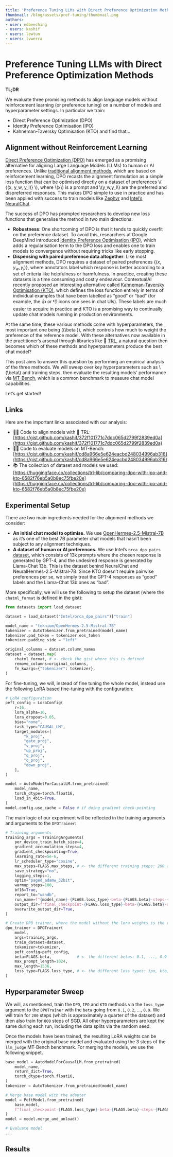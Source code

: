 ```yaml
---
title: 'Preference Tuning LLMs with Direct Preference Optimization Methods'
thumbnail: /blog/assets/pref-tuning/thumbnail.png
authors:
- user: edbeeching
- users: kashif
- users: lewtun
- users: lvwerra
---
```


# Preference Tuning LLMs with Direct Preference Optimization Methods

**TL;DR**

We evaluate three promising methods to align language models without reinforcement learning (or preference tuning) on a number of models and hyperparameter settings. In particular we train:
*  Direct Preference Optimization (DPO)
* Identity Preference Optimisation (IPO)
* Kahneman-Taversky Optimisation (KTO) 
and find that...

## Alignment without Reinforcement Learning 

[Direct Preference Optimization (DPO)](https://huggingface.co/papers/2305.18290) has emerged as a promising alternative for aligning Large Language Models (LLMs) to human or AI preferences. Unlike [traditional alignment methods](https://www.notion.so/Aligning-LLMs-with-Direct-Preference-Optimization-Methods-517ba7f77356497ab0a5a91394898a3c?pvs=21), which are based on reinforcement learning, DPO recasts the alignment formulation as a simple loss function that can be optimised directly on a dataset of preferences \\( \{(x, y_w, y_l)\} \\), where \\(x\\) is a prompt and \\(y_w,y_l\\) are the preferred and dispreferred responses. This makes DPO simple to use in practice and has been applied with success to train models like [Zephyr](https://huggingface.co/HuggingFaceH4/zephyr-7b-beta) and [Intel’s NeuralChat](https://huggingface.co/Intel/neural-chat-7b-v3-3).

The success of DPO has prompted researchers to develop new loss functions that generalise the method in two main directions:
* **Robustness**: One shortcoming of DPO is that it tends to quickly overfit on the preference dataset. To avoid this, researchers at Google DeepMind introduced [Identity Preference Optimisation (IPO)](https://huggingface.co/papers/2310.12036), which adds a regularisation term to the DPO loss and enables one to train models to convergence without requiring tricks like early stopping.
* **Dispensing with paired preference data altogether**: Like most alignment methods, DPO requires a dataset of paired preferences $\{(x, y_w, y_l)\}$, where annotators label which response is better according to a set of criteria like helpfulness or harmfulness. In practice, creating these datasets is a time consuming and costly endeavour. ContextualAI recently proposed an interesting alternative called [Kahneman-Taversky Optimisation (KTO)](https://github.com/ContextualAI/HALOs/blob/main/assets/report.pdf), which defines the loss function entirely in terms of individual examples that have been labelled as “good” or “bad” (for example, the 👍 or 👎 icons one sees in chat UIs). These labels are much easier to acquire in practice and KTO is a promising way to continually update chat models running in production environments.

At the same time, these various methods come with hyperparameters, the most important one being \((\beta \)), which controls how much to weight the preference of the reference model. With these alternatives now available in the practitioner’s arsenal through libraries like 🤗 [TRL](https://github.com/huggingface/trl), a natural question then becomes which of these methods and hyperparameters produce the best chat model?

This post aims to answer this question by performing an empirical analysis of the three methods. We will sweep over key hyperparameters such as \\(\beta\\) and training steps, then evaluate the resulting models’ performance via [MT-Bench](https://huggingface.co/spaces/lmsys/mt-bench), which is a common benchmark to measure chat model capabilities.

Let’s get started!

## Links

Here are the important links associated with our analysis:

- 🏋️‍♀️ Code to align models with 🤗 TRL: [https://gist.github.com/kashif/372f101771c7ddc065d2799f2839ed0a](https://gist.github.com/kashif/372f101771c7ddc065d2799f2839ed0a)
- 👩‍⚖️ Code to evaluate models on MT-Bench: [https://gist.github.com/kashif/cd8a966e5e624eacbd248034996ab316](https://gist.github.com/kashif/cd8a966e5e624eacbd248034996ab316)
- 📚 The collection of dataset and models we used: [https://huggingface.co/collections/trl-lib/comparing-dpo-with-ipo-and-kto-6582f76eb5a0b8ec75fbe20e](https://huggingface.co/collections/trl-lib/comparing-dpo-with-ipo-and-kto-6582f76eb5a0b8ec75fbe20e)

## Experimental Setup

There are two main ingredients needed for the alignment methods we consider:

- **An initial chat model to optimise.** We use [OpenHermes-2.5-Mistral-7B](https://huggingface.co/teknium/OpenHermes-2.5-Mistral-7B) as it’s one of the best 7B parameter chat models that hasn’t been subject to any alignment techniques.
- **A dataset of human or AI preferences.** We use Intel’s `orca_dpo_pairs` [dataset](https://huggingface.co/datasets/Intel/orca_dpo_pairs), which consists of 13k prompts where the chosen response is generated by GPT-4, and the undesired response is generated by Llama-Chat 13b. This is the dataset behind NeuralChat and NeuralHermes-2.5-Mistral-7B. Since KTO doesn’t require pairwise preferences per se, we simply treat the GPT-4 responses as “good” labels and the Llama-Chat 13b ones as “bad”.

More specifically, we will use the following to setup the dataset (where the `chatml_format` is defined in the gist):

```python
from datasets import load_dataset

dataset = load_dataset("Intel/orca_dpo_pairs")["train"]

model_name = "teknium/OpenHermes-2.5-Mistral-7B"
tokenizer = AutoTokenizer.from_pretrained(model_name)
tokenizer.pad_token = tokenizer.eos_token
tokenizer.padding_side = "left"

original_columns = dataset.column_names
dataset = dataset.map(
    chatml_format, # <- check the gist where this is defined
    remove_columns=original_columns,
    fn_kwargs={"tokenizer": tokenizer},
)
```

For fine-tuning, we will, instead of fine tuning the whole model, instead use the following LoRA based fine-tuning with the configuration:

```python
# LoRA configuration
peft_config = LoraConfig(
    r=16,
    lora_alpha=16,
    lora_dropout=0.05,
    bias="none",
    task_type="CAUSAL_LM",
    target_modules=[
        "k_proj",
        "gate_proj",
        "v_proj",
        "up_proj",
        "q_proj",
        "o_proj",
        "down_proj",
    ],
)

model = AutoModelForCausalLM.from_pretrained(
    model_name, 
    torch_dtype=torch.float16, 
    load_in_4bit=True,
)
model.config.use_cache = False # if doing gradient check-pointing
```

The main logic of our experiment will be reflected in the training arguments and arguments to the `DPOTrainer`:

```python
# Training arguments
training_args = TrainingArguments(
    per_device_train_batch_size=4,
    gradient_accumulation_steps=4,
    gradient_checkpointing=True,
    learning_rate=5e-6,
    lr_scheduler_type="cosine",
    max_steps=FLAGS.max_steps, # <- the different training steps: 200 and 800
    save_strategy="no",
    logging_steps=1,
    optim="paged_adamw_32bit",
    warmup_steps=100,
    bf16=True,
    report_to="wandb",
    run_name=f"{model_name}-{FLAGS.loss_type}-beta-{FLAGS.beta}-steps-{FLAGS.max_steps}",
    output_dir=f"final_checkpoint-{FLAGS.loss_type}-beta-{FLAGS.beta}-steps-{FLAGS.max_steps}",
    overwrite_output_dir=True,
)

# Create DPO trainer, where the model without the lora weights is the ref model
dpo_trainer = DPOTrainer(
    model,
    args=training_args,
    train_dataset=dataset,
    tokenizer=tokenizer,
    peft_config=peft_config,
    beta=FLAGS.beta,           # <- the different betas: 0.1, ..., 0.9
    max_prompt_length=1024,
    max_length=1536,
    loss_type=FLAGS.loss_type, # <- the different loss types: ipo, kto, sigmoid
)
```

## Hyperparameter Sweep

We will, as mentioned, train the `DPO`, `IPO` and `KTO` methods via the `loss_type` argument to the `DPOTrainer` with the `beta` going from `0.1`, `0.2`, …, `0.9`. We will train for `200` steps (which is approximately a quarter of the dataset) and then also train for `800` steps of SGD. All other hyperparameters are kept the same during each run, including the data splits via the random seed. 

Once the models have been trained, the resulting LoRA weights can be merged with the original base model and evaluated using the 3 steps of the `llm_judge` MT-Bench benchmark. For merging the models, we use the following snippet.

```python
base_model = AutoModelForCausalLM.from_pretrained(
    model_name,
    return_dict=True,
    torch_dtype=torch.float16,
)
tokenizer = AutoTokenizer.from_pretrained(model_name)

# Merge base model with the adapter
model = PeftModel.from_pretrained(
    base_model, 
    f"final_checkpoint-{FLAGS.loss_type}-beta-{FLAGS.beta}-steps-{FLAGS.max_steps}"
)
model = model.merge_and_unload()

# Evaluate model
...
```

## Results